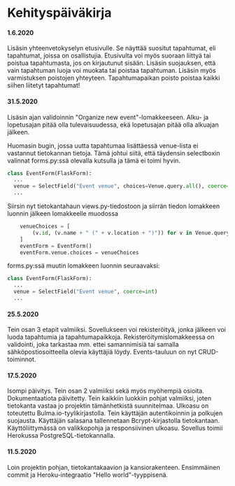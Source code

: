 # Kehityspäiväkirja

#### 1.6.2020

Lisäsin yhteenvetokyselyn etusivulle. Se näyttää suositut tapahtumat, eli tapahtumat, joissa on osallistujia.
Etusivulta voi myös suoraan liittyä tai poistua tapahtumasta, jos on kirjautunut sisään.
Lisäsin suojauksen, että vain tapahtuman luoja voi muokata tai poistaa tapahtuman.
Lisäsin myös varmistuksen poistojen yhteyteen. Tapahtumapaikan poisto poistaa kaikki siihen liitetyt tapahtumat!



#### 31.5.2020

Lisäsin ajan validoinnin "Organize new event"-lomakkeeseen. Alku- ja lopetusajan pitää olla tulevaisuudessa, ekä lopetusajan pitää olla alkuajan jälkeen.

Huomasin bugin, jossa uutta tapahtumaa lisättäessä venue-lista ei vastannut tietokannan tietoja. Tämä johtui siitä, että täydensin selectboxin valinnat forms.py:ssä olevalla kutsulla ja tämä ei toimi hyvin.
```python
class EventForm(FlaskForm):
  ...
  venue = SelectField("Event venue", choices=Venue.query.all(), coerce=int)
  ...
```
Siirsin nyt tietokantahaun views.py-tiedostoon ja siirrän tiedon lomakkeen luonnin jälkeen lomakkeelle muodossa
```python
    venueChoices = [
        (v.id, (v.name + " (" + v.location + ")")) for v in Venue.query.all()
    ]
    eventForm = EventForm()
    eventForm.venue.choices = venueChoices
```

forms.py:ssä muutin lomakkeen luonnin seuraavaksi:
```python
class EventForm(FlaskForm):
  ...
  venue = SelectField("Event venue", coerce=int)
  ...
```

#### 25.5.2020

Tein osan 3 etapit valmiiksi. Sovellukseen voi rekisteröityä, jonka jälkeen voi luoda tapahtumia ja tapahtumapaikkoja. Rekisteröitymislomakkeessa on validointi, joka tarkastaa mm. ettei samannimisiä tai samalla sähköpostiosoitteella olevia käyttäjiä löydy. Events-tauluun on nyt CRUD-toiminnot.


#### 17.5.2020

Isompi päivitys. Tein osan 2 valmiiksi sekä myös myöhempiä osioita. Dokumentaatiota päivitetty. Tein kaikkiin luokkiin pohjat valmiiksi, joten tietokanta vastaa jo projektin tämänhetkistä suunnitelmaa. Ulkoasu on toteutettu Bulma.io-tyylikirjastolla. Tein käyttäjän autentikoinnin ja polkujen suojausta. Käyttäjän salasana tallennetaan Bcrypt-kirjastolla tietokantaan. Käyttöliittymässä on valikkopohja ja responsiivinen ulkoasu. Sovellus toimii Herokussa PostgreSQL-tietokannalla.

#### 11.5.2020

Loin projektin pohjan, tietokantakaavion ja kansiorakenteen. Ensimmäinen commit ja Heroku-integraatio "Hello world"-tyyppisenä.
